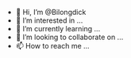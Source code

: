 - 👋 Hi, I’m @Bilongdick
- 👀 I’m interested in ...
- 🌱 I’m currently learning ...
- 💞️ I’m looking to collaborate on ...
- 📫 How to reach me ...

<!---
Bilongdick/Bilongdick is a ✨ special ✨ repository because its `README.md` (this file) appears on your GitHub profile.
You can click the Preview link to take a look at your changes.
--->
